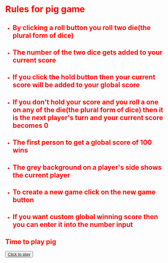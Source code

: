 <html lang="en">
<head>
    <meta charset="UTF-8">
    <meta name="viewport" content="width=device-width, initial-scale=1.0">
    <link rel="stylesheet" href="https://stackpath.bootstrapcdn.com/bootstrap/4.5.0/css/bootstrap.min.css" >
    <title>Document</title>
    <link rel="stylesheet" href="style1.css">
</head>
<body text="Red"><h1>Rules for pig game</h1>
    <p>
     <ul>
         <li><h2>By clicking a roll button you roll two die(the plural form of dice)</h2></li>
         <li><h2>The number of the  two dice gets added to your current score</h2></li>
         <li><h2>If you click the hold button then your current score will be added to your global score</h2></li>
         <li><h2>If you don't hold your score and you roll a one on any of the die(the plural form of dice) then it is the next player's turn and your current score becomes 0</h2></li>
         <li><h2>The first person to get a global score of 100 wins</h2></li>
         <li><h2>The grey background on a player's side shows the current player</h2></li>
         <li><h2>To create a new game click on the new game button</h2></li>
         <li><h2>If you want custom global  winning score then you can enter it into the number input </h2></li>
     </ul>
     <h2>Time to play pig</h2>  
    </p>
<button ><a href="game1.html">Click to play</a></button> 
</body>
</html>














